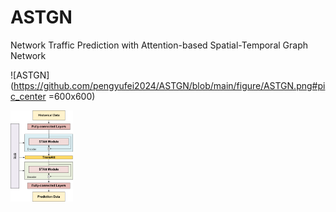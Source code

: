 # ASTGN
Network Traffic Prediction with Attention-based Spatial-Temporal Graph Network



![ASTGN](https://github.com/pengyufei2024/ASTGN/blob/main/figure/ASTGN.png#pic_center =600x600)


<img src="https://github.com/pengyufei2024/ASTGN/blob/main/figure/ASTGN.png" width="100px">

